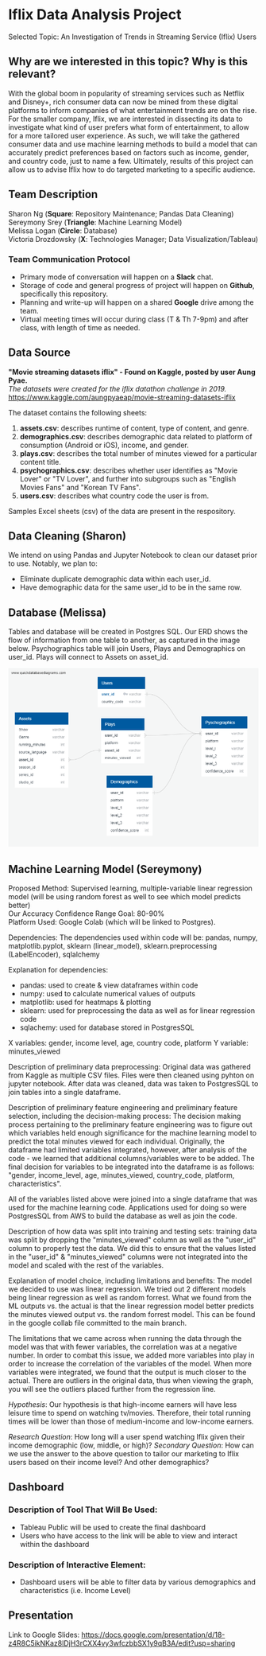 # Iflix Data Analysis Project
Selected Topic: An Investigation of Trends in Streaming Service (Iflix) Users

## Why are we interested in this topic? Why is this relevant?
With the global boom in popularity of streaming services such as Netflix and Disney+, rich consumer data can now be mined from these digital platforms to inform companies of what entertainment trends are on the rise. For the smaller company, Iflix, we are interested in dissecting its data to investigate what kind of user prefers what form of entertainment, to allow for a more tailored user experience. As such, we will take the gathered consumer data and use machine learning methods to build a model that can accurately predict preferences based on factors such as income, gender, and country code, just to name a few. Ultimately, results of this project can allow us to advise Iflix how to do targeted marketing to a specific audience.

## Team Description
Sharon Ng (__Square__: Repository Maintenance; Pandas Data Cleaning) <br />
Sereymony Srey (__Triangle__: Machine Learning Model)<br />
Melissa Logan (__Circle__: Database)<br />
Victoria Drozdowsky (__X__: Technologies Manager; Data Visualization/Tableau)

### Team Communication Protocol
- Primary mode of conversation will happen on a __Slack__ chat.
- Storage of code and general progress of project will happen on __Github__, specifically this repository.
- Planning and write-up will happen on a shared __Google__ drive among the team. 
- Virtual meeting times will occur during class (T & Th 7-9pm) and after class, with length of time as needed.

## Data Source
__"Movie streaming datasets iflix" - Found on Kaggle, posted by user Aung Pyae.__<br />
_The datasets were created for the iflix datathon challenge in 2019._<br />
https://www.kaggle.com/aungpyaeap/movie-streaming-datasets-iflix

The dataset contains the following sheets:
1. __assets.csv__: describes runtime of content, type of content, and genre.
2. __demographics.csv__: describes demographic data related to platform of consumption (Android or iOS), income, and gender.
3. __plays.csv__: describes the total number of minutes viewed for a particular content title.
4. __psychographics.csv__: describes whether user identifies as "Movie Lover" or "TV Lover", and further into subgroups such as "English Movies Fans" and "Korean TV Fans".
5. __users.csv__: describes what country code the user is from.

Samples Excel sheets (csv) of the data are present in the respository. 


## Data Cleaning (Sharon)
We intend on using Pandas and Jupyter Notebook to clean our dataset prior to use. Notably, we plan to:
- Eliminate duplicate demographic data within each user_id.
- Have demographic data for the same user_id to be in the same row.

## Database (Melissa)
Tables and database will be created in Postgres SQL.
Our ERD shows the flow of information from one table to another, as captured in the image below. Psychographics table will join Users, Plays and Demographics on user_id. Plays will connect to Assets on asset_id. 

![Database_Schema](Database_Schema.png)

## Machine Learning Model (Sereymony)
Proposed Method: Supervised learning, multiple-variable linear regression model (will be using random forest as well to see which model predicts better) <br />
Our Accuracy Confidence Range Goal: 80-90% <br />
Platform Used: Google Colab (which will be linked to Postgres). 

Dependencies: The dependencies used within code will be: pandas, numpy, matplotlib.pyplot, sklearn (linear_model), sklearn.preprocessing (LabelEncoder), sqlalchemy 

Explanation for dependencies: 

- pandas: used to create & view dataframes within code
- numpy: used to calculate numerical values of outputs
- matplotlib: used for heatmaps & plotting
- sklearn: used for preprocessing the data as well as for linear regression code
- sqlachemy: used for database stored in PostgresSQL 

X variables: gender, income level, age, country code, platform
Y variable: minutes_viewed 

Description of preliminary data preprocessing: Original data was gathered from Kaggle as multiple CSV files. Files were then cleaned using pyhton on jupyter notebook. After data was cleaned, data was taken to PostgresSQL to join tables into a single dataframe. 

Description of preliminary feature engineering and preliminary feature selection, including the decision-making process: The decision making process pertaining to the preliminary feature engineering was to figure out which variables held enough significance for the machine learning model to predict the total minutes viewed for each individual. Originally, the dataframe had limited variables integrated, however, after analysis of the code - we learned that additional columns/variables were to be added. The final decision for variables to be integrated into the dataframe is as follows: "gender, income_level, age, minutes_viewed, country_code, platform, characteristics".

All of the variables listed above were joined into a single dataframe that was used for the machine learning code. Applications used for doing so were PostgresSQL from AWS to build the database as well as join the code. 

Description of how data was split into training and testing sets: training data was split by dropping the "minutes_viewed" column as well as the "user_id" column to properly test the data. We did this to ensure that the values listed in the "user_id" & "minutes_viewed" columns were not integrated into the model and scaled with the rest of the variables. 

Explanation of model choice, including limitations and benefits: The model we decided to use was linear regression. We tried out 2 different models being linear regression as well as random forrest. What we found from the ML outputs vs. the actual is that the linear regression model better predicts the minutes viewed output vs. the random forrest model. This can be found in the google collab file committed to the main branch.

The limitations that we came across when running the data through the model was that with fewer variables, the correlation was at a negative number. In order to combat this issue, we added more variables into play in order to increase the correlation of the variables of the model. When more variables were integrated, we found that the output is much closer to the actual. There are outliers in the original data, thus when viewing the graph, you will see the outliers placed further from the regression line. 

_Hypothesis_: Our hypothesis is that high-income earners will have less leisure time to spend on watching tv/movies. Therefore, their total running times will be lower than those of medium-income and low-income earners. 

_Research Question_: How long will a user spend watching Iflix given their income demographic (low, middle, or high)? 
_Secondary Question_: How can we use the answer to the above question to tailor our marketing to Iflix users based on their income level? And other demographics?

## Dashboard
### Description of Tool That Will Be Used:
- Tableau Public will be used to create the final dashboard 
- Users who have access to the link will be able to view and interact within the dashboard
### Description of Interactive Element:
- Dashboard users will be able to filter data by various demographics and characteristics (i.e. Income Level)

## Presentation
Link to Google Slides: https://docs.google.com/presentation/d/18-z4R8C5ikNKaz8lDjH3rCXX4vy3wfczbbSX1y9qB3A/edit?usp=sharing
